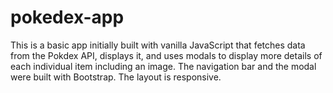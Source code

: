 # pokedex-app

This is a basic app initially built with vanilla JavaScript that fetches data from the Pokdex API, displays it, and uses modals to display more details of each individual item including an image.
The navigation bar and the modal were built with Bootstrap. The layout is responsive. 
